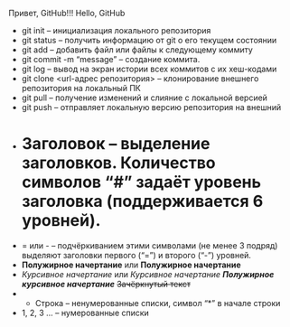 Привет, GitHub!!!
Hello, GitHub
+ git init – инициализация локального репозитория
+ git status – получить информацию от git о его текущем состоянии
+ git add – добавить файл или файлы к следующему коммиту
+ git commit -m “message” – создание коммита.
+ git log – вывод на экран истории всех коммитов с их хеш-кодами
+ git clone <url-адрес репозитория> – клонирование внешнего репозитория на  локальный ПК
+ git pull – получение изменений и слияние с локальной версией
+ git push – отправляет локальную версию репозитория на внешний
+ # Заголовок – выделение заголовков. Количество символов “#” задаёт уровень заголовка  (поддерживается 6 уровней).
+ = или - – подчёркиванием этими символами (не менее 3 подряд) выделяют заголовки  первого (“=”) и второго (“-”) уровней.
+ **Полужирное начертание** или __Полужирное начертание__
+ *Курсивное начертание* или _Курсивное начертание_
***Полужирное курсивное начертание***
~~Зачёркнутый текст~~
+ * Строка – ненумерованные списки, символ “*” в начале строки
+ 1, 2, 3 … – нумерованные списки
